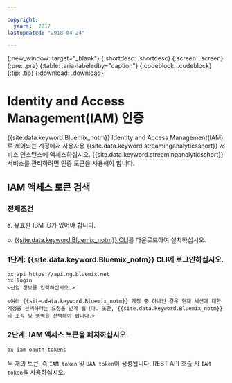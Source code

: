 ```yaml
---

copyright:
  years:  2017
lastupdated: "2018-04-24"

---
```


{:new_window: target="_blank"}
{:shortdesc: .shortdesc}
{:screen: .screen}
{:pre: .pre}
{:table: .aria-labeledby="caption"}
{:codeblock: .codeblock}
{:tip: .tip}
{:download: .download}


# Identity and Access Management(IAM) 인증

{{site.data.keyword.Bluemix_notm}} Identity and Access Management(IAM)로 제어되는 계정에서 사용자용 {{site.data.keyword.streaminganalyticsshort}} 서비스 인스턴스에 액세스하십시오. {{site.data.keyword.streaminganalyticsshort}} 서비스를 관리하려면 인증 토큰을 사용해야 합니다.

## IAM 액세스 토큰 검색

### 전제조건

a. 유효한 IBM ID가 있어야 합니다.

b. [{{site.data.keyword.Bluemix_notm}} CLI](https://console.bluemix.net/docs/cli/reference/bluemix_cli/get_started.html#getting-started)를 다운로드하여 설치하십시오.

### 1단계: {{site.data.keyword.Bluemix_notm}} CLI에 로그인하십시오.

```
bx api https://api.ng.bluemix.net
bx login
<신임 정보를 입력하십시오.>

<여러 {{site.data.keyword.Bluemix_notm}} 계정 중 하나인 경우 현재 세션에 대한 계정을 선택하라는 요청을 받게 됩니다. 또한, {{site.data.keyword.Bluemix_notm}}의 조직 및 영역을 선택해야 합니다.>
```

### 2단계: IAM 액세스 토큰을 페치하십시오.

```
bx iam oauth-tokens
```

두 개의 토큰, 즉 `IAM token` 및 `UAA token`이 생성됩니다. REST API 호출 시 `IAM token`을 사용하십시오. 
